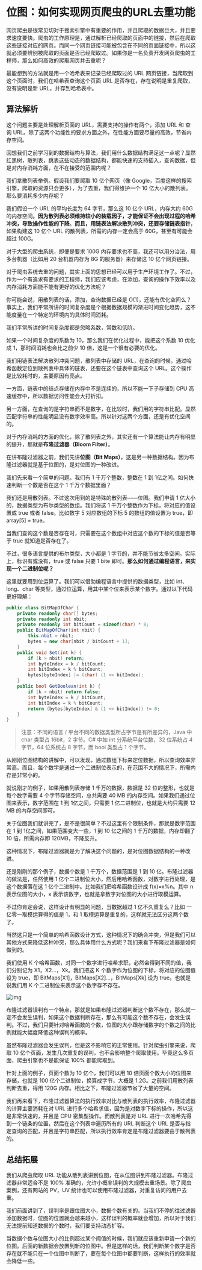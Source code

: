 # 位图：如何实现网页爬虫的URL去重功能

网页爬虫是很常见切对于搜索引擎中有重要的作用，并且爬取的数据巨大，并且要求速度要快。爬虫的工作原理是，通过解析已经爬取的页面中的链接，然后在爬取这些链接对应的网页。而同一个网页链接可能被包含在不同的页面链接中，所以这就必须要辨别被爬取的页面是否已经爬取过。如果你是一名负责开发网页爬虫的工程师，那么如何高效的爬取网页并去重呢？

最能想到的方法就是用一个哈希表来记录已经爬取过的 URL 网页链接，当爬取到这个页面时，我们在哈希表查询这个页面 URL 是否存在，存在说明是重复爬取，没有说明是新 URL，并存到哈希表中。

## 算法解析

这个问题主要是处理解析页面的 URL，需要支持的操作有两个，添加 URL 和 查询 URL。除了这两个功能性的要求方面之外，在性能方面要尽量的高效，节省内存空间。

回想我们之前学习到的数据结构与算法，我们用什么数据结构满足这一点呢？显然 红黑树，散列表，跳表这些动态的数据结构，都能快速的支持插入，查询数据，但是对内存消耗方面，在不在接受的范围内呢？

我们拿散列表举例。假设我们要爬取 10 亿个网页（像 Google，百度这样的搜索引擎，爬取的资源只会更多），为了去重，我们得维护一个 10 亿大小的散列表。那么要消耗多少内存呢？

我们假设一个 URL 的平均长度为 64 字节，那么这 10 亿个 URL，内存大约 60G 的内存空间。**因为散列表必须维持较小的装载因子，才能保证不会出现过程的哈希冲突，导致操作性能的下降**。**而且，用链表法解决散列冲突，还要存储链表指针**，如果构建这 10 亿个 URL 的散列表，所需的内存一定会高于 60G，甚至有可能会超过 100G。

对于大型的爬虫系统，即便是要求 100G 内存要求也不高，我还可以用分治法，用多台机器（比如用 20 台机器内存为 8G 的服务器）来存储这 10 亿个网页链接。

对于爬虫系统去重的问题，其实上面的思想已经可以用于生产环境工作了。不过，作为一个有追求有要求的工程师，我们应该考虑，在添加，查询的操作下效率以及内存消耗方面能不能有更好的优化方法呢？

你可能会说，用散列表的话，添加，查询数据已经是 O(1)，还能有优化空间么？事实上，我们平常所讲的时间复杂度是个根据数据规模的渐进时间变化趋势，这不能度量在一个特定的环境内的具体时间消耗。

我们平常所讲的时间复杂度都是忽略系数，常数和低阶。

如果一个时间复杂度的系数为 10，那么我们在优化过程中，能把这个系数 10 优化成 1，那时间消耗也会比之前少 10 倍，这是一个很有必要的优化。

我们用链表法解决散列冲突问题，散列表中存储的 URL，在查询的时候，通过哈希函数定位到散列表中具体的链表，还要在这个链表中查询这个 URL。这个操作是比较耗时的，主要原因有亮点。

一方面，链表中的结点存储在内存中不是连续的，所以不能一下子存储到 CPU 高速缓存中，所以数据访问性能会大打折扣。

另一方面，在查询的是字符串而不是数字，在比较时，我们用的字符串比配。显然匹配字符串的性能明显没有数字效率高。所以针对这两个方面，还是有优化空间的。

对于内存消耗的方面的优化，除了散列表之外，其实还有一个算法能让内存有明显的提升，那就是**布隆过滤器（Bloom Filter）**。

在讲布隆过滤器之前，我们先讲**位图（Bit Maps）**，这是另一种数据结构。因为布隆过滤器就是基于位图的，是对位图的一种改进。

我们先来看一个简单的问题。我们有 1 千万个整数，整数在 1 到 1亿之间。如何快速判断一个数是否在这个 1 千万个数据里面？

我们还是用散列表。不过这次用到的是特殊的散列表——位图。我们申请 1 亿大小的，数据类型为布尔类型的数组。我们将这 1 千万个整数作为下标，将对应的值设置成 true 或者 false。比如数字 5 对应数组的下标 5 的数组的值设置为 true，即 array[5] = true。

当我们查询这个数是否存在时，只需要在这个数组中对应这个数的下标的值是否等于 true 就知道是否存在了。

不过，很多语言提供的布尔类型，大小都是 1 字节的，并不能节省太多空间。实际上，标识有或没有，true 或 false 只要 1 bite 即可。**那么如何通过编程语言，来实现一个二进制位呢？**

这里就要用到位运算了。我们可以借助编程语言中提供的数据类型，比如 int、long、char 等类型，通过位运算，用其中某个位来表示某个数字。通过以下代码更好理解：

```c#
public class BitMapOfChar {
    private readonly char[] bytes;
    private readonly int nbit;
    private readonly int bitCount = sizeof(char) * 8;
    public BitMapOfChar(int nbit) {
        this.nbit = nbit;
        bytes = new char[nbit / bitCount + 1];
    }
    public void Set(int k) {
        if (k > nbit) return;
        int byteIndex = k / bitCount;
        int bitIndex = k % bitCount;
        bytes[byteIndex] |= (char) (1 << bitIndex);
    }
    public bool GetBoolean(int k) {
        if (k > nbit) return false;
        int byteIndex = k / bitCount;
        int bitIndex = k % bitCount;
        return (bytes[byteIndex] & (1 << bitIndex)) != 0;
    }
}
```

> 注意：不同的语言 / 平台不同的数据类型所占字节是有所差异的，Java 中 char 类型占 16bit，2 字节。C# 中如 int 分系统平台位数，32 位系统占 4 字节，64 位系统占 8 字节，而 bool 类型占 1 个字节。

从刚刚位图结构的讲解中，可以发现，通过数组下标来定位数据，所以查询效率非常高。而且，每个数字是通过一个二进制位表示的，在范围不大的情况下，所需内存是非常小的。

就说刚才的例子，如果用散列表存储 1 千万的数据，数据是 32 位的整形，也就是每个数字需要 4 个字节存储空间，总共需要 40 MB 的内存空间。如果我们通过位图来表示，数字范围在 1 到 1亿之间，只需要 1 亿二进制位，也就是大约只需要 12 MB 的内存空间即可。

关于位图我们就讲完了，是不是很简单？不过这里有个限制条件，那就是数字范围在 1 到 1亿之间，如果范围变大一些，1 到 10 亿之间的 1 千万的数据，内存却翻了 10 倍，所需内存即 120MB，不降反升。

这种情况下，布隆过滤器就是为了解决这个问题的，是对位图数据结构的一种改进。

还是刚刚的那个例子，数据个数是 1 千万个，数据范围是 1 到 10 亿。布隆过滤器的做法是，任然使用 1 亿个二进制位大小，然后用哈希函数，对数字进行处理，是这个数据落在这 1 亿个二进制中。比如我们把哈希函数设计成 f(x)=x%n。其中 n 表示位图的大小，x 表示该数字，也就是拿数字对位图的大小进行取模运算。

不过你肯定会说，这样设计有明显的问题，当数据超过 1 亿不久重复么？比如 一亿零一取模运算得的值是 1，和 1 取模运算是重复的，这样就无法区分这两个数了。

当然这只是一个简单的哈希函数设计方式，这种情况下的确会冲突，但是我们可以其他方式来降低这种冲突，那么具体用什么方式呢？我们来看下布隆过滤器是如何做到的。

我们使用 K 个哈希函数，对同一个数字进行哈希求职，必然会得到不同的值，我们分别记为 X1，X2...，Xk。我们把这 K 个数字作为位图的下标，将对应的位图值设为 true，即 BitMaps[X1]，BitMaps[X2]...，BitMaps[Xk] 设为 true。也就是说我们用 K 个二进制位来表示这个数字存不存在。

![img](https://static001.geekbang.org/resource/image/94/ae/94630c1c3b7657f560a1825bd9d02cae.jpg)

布隆过滤器误判有一个特点，那就是如果布隆过滤器判断这个数不存在，那么就一定不会发生误判，如果这个数据判断存在，那么有可能这个数不存在，会发生误判。不过，我们只要针对哈希函数的个数，位图的大小跟存储数字的个数之间的比例就能大幅度降低这种误判的概率。

虽然布隆过滤器会发生误判，但是这不影响它的正常使用。针对爬虫引擎来说，爬取 10 亿个页面，发生几次重复的误判，也不会影响整个爬取使用。毕竟这么多页面，爬虫引擎也不是能保证 100% 都能爬取到。

针对上面的例子，页面个数为 10 亿个，我们可以用 10 倍页面个数大小的位图来存储，也就是 100 亿个二进制位，换算成字节，大概是 1.2G。之前我们用散列表判断去重，得用 120G 内存。相比之下，布隆过滤器节省了大量的空间。

我们再来看下，布隆过滤器算法的执行效率对比与散列表的执行效率，布隆过滤器的计算主要消耗在对 URL 进行多个哈希求值，因为是对数字下标的操作，所以这是非常快速的，并且是 CPU 密集型操作。而散列表是对 URL 进行一次哈希先得到一个链条的位置，然后在这个列表中遍历所有的 URL 判断这个 URL 是否与指定查询的匹配，并且是字符串匹配，所以执行效率肯定是布隆过滤器要由于散列表的。

## 总结拓展

我们从爬虫爬取 URL 功能从散列表讲到位图，在从位图讲到布隆过滤器。布隆过滤器非常适合不是 100% 准确的，允许小概率误判的大规模去重场景。除了爬虫案例，还有网站的 PV，UV 统计也可以使用布隆过滤器，对重复访问的用户去重。

我们前面讲到了，误判率是跟位图大小，数据个数有关的。当我们不停的往过滤器添加数据时，位图的位置就会越来越小，这样误判的概率就会增加，所以对于我们无法提前知道数据的个数时，我们要支持动态扩容。

当数据个数与位图大小的比例超过某个阈值的时候，我们就应该重新申请一个新的位图。后面的新数据会放置到新的位图中。但是这样的话，我们判断某个数字是否存在就不能只在一个位图中判断了，要在每个位图中都要判断，这样执行的效率就会降低一些。